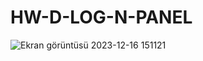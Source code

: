 # HW-D-LOG-N-PANEL

![Ekran görüntüsü 2023-12-16 151121](https://github.com/HadronSecurity/HWID-LOGIN-PANEL/assets/147801258/2cb4203c-7c56-4fec-8fa3-31cbb08afdc9)
